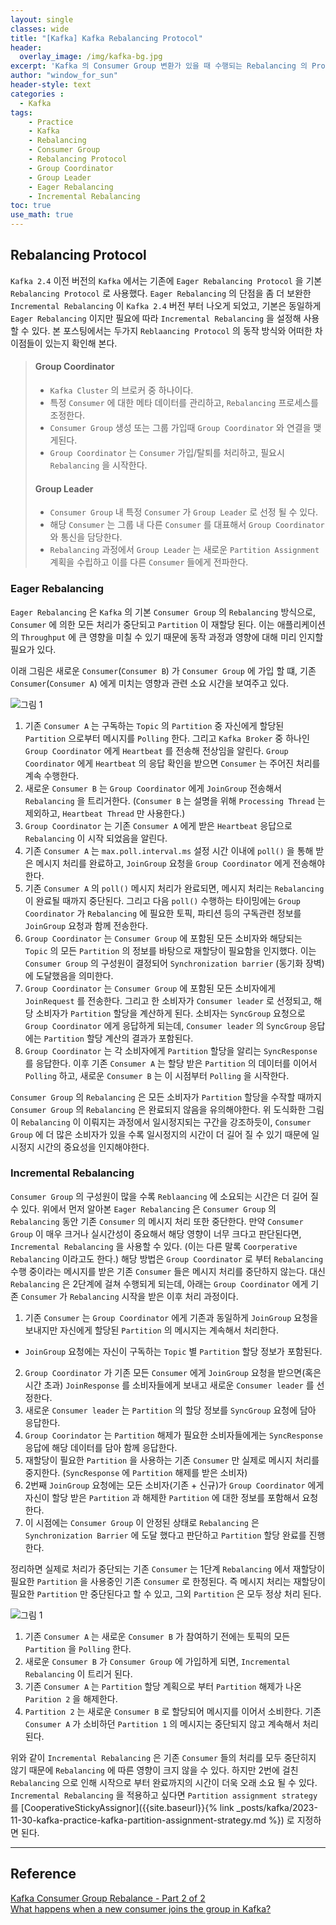 ```yaml
--- 
layout: single
classes: wide
title: "[Kafka] Kafka Rebalancing Protocol"
header:
  overlay_image: /img/kafka-bg.jpg
excerpt: 'Kafka 의 Consumer Group 변환가 있을 때 수행되는 Rebalancing 의 Protocol 종류와 개념에 대해 알아보자'
author: "window_for_sun"
header-style: text
categories :
  - Kafka
tags:
    - Practice
    - Kafka
    - Rebalancing
    - Consumer Group
    - Rebalancing Protocol
    - Group Coordinator
    - Group Leader
    - Eager Rebalancing
    - Incremental Rebalancing
toc: true
use_math: true
---  
```



## Rebalancing Protocol
`Kafka 2.4` 이전 버전의 `Kafka` 에서는 기존에 `Eager Rebalancing Protocol` 을 기본 
`Rebalancing Protocol` 로 사용했다. 
`Eager Rebalancing` 의 단점을 좀 더 보완한 `Incremental Rebalancing` 이 `Kafka 2.4` 버전 부터 나오게 되었고, 
기본은 동일하게 `Eager Rebalancing` 이지만 필요에 따라 `Incremental Rebalancing` 을 설정해 사용할 수 있다. 
본 포스팅에서는 두가지 `Reblaancing Protocol` 의 동작 방식와 어떠한 차이점들이 있는지 확인해 본다.  


> #### Group Coordinator
> - `Kafka Cluster` 의 브로커 중 하나이다. 
> - 특정 `Consumer` 에 대한 메타 데이터를 관리하고, `Rebalancing` 프로세스를 조정한다. 
> - `Consumer Group` 생성 또는 그룹 가입때 `Group Coordinator` 와 연결을 맺게된다. 
> - `Group Coordinator` 는 `Consumer` 가입/탈퇴를 처리하고, 필요시 `Rebalancing` 을 시작한다. 
> 
> #### Group Leader
> - `Consumer Group` 내 특정 `Consumer` 가 `Group Leader` 로 선정 될 수 있다. 
> - 해당 `Consumer` 는 그룹 내 다른 `Consumer` 를 대표해서 `Group Coordinator` 와 통신을 담당한다. 
> - `Rebalancing` 과정에서 `Group Leader` 는 새로운 `Partition Assignment` 계획을 수립하고 이를 다른 `Consumer` 들에게 전파한다.

### Eager Rebalancing
`Eager Rebalancing` 은 `Kafka` 의 기본 `Consumer Group` 의 `Rebalancing` 방식으로, 
`Consumer` 에 의한 모든 처리가 중단되고 `Partition` 이 재할당 된다. 
이는 애플리케이션의 `Throughput` 에 큰 영향을 미칠 수 있기 때문에 동작 과정과 영향에 대해 미리 인지할 필요가 있다.  

이래 그림은 새로운 `Consumer`(`Consumer B`) 가 `Consumer Group` 에 가입 할 떄, 
기존 `Consumer`(`Consumer A`) 에게 미치는 영향과 관련 소요 시간을 보여주고 있다.  

![그림 1]({{site.baseurl}}/img/kafka/kafka-rebalancing-protocol-1.drawio.png)


1. 기존 `Consumer A` 는 구독하는 `Topic` 의 `Partition` 중 자신에게 할당된 `Partition` 으로부터 메시지를 `Polling` 한다.
그리고 `Kafka Broker` 중 하나인  `Group Coordinator` 에게 `Heartbeat` 를 전송해 전상임을 알린다. 
`Group Coordinator` 에게 `Heartbeat` 의 응답 확인을 받으면 `Consumer` 는 주어진 처리를 계속 수행한다.  
2. 새로운 `Consumer B` 는 `Group Coordinator` 에게 `JoinGroup` 전송해서 `Rebalancing` 을 트리거한다.
(`Consumer B` 는 설명을 위해 `Processing Thread` 는 제외하고, `Heartbeat Thread` 만 사용한다.)
3. `Group Coordinator` 는 기존 `Consumer A` 에게 받은 `Heartbeat` 응답으로 `Rebalancing` 이 시작 되었음을 알린다. 
4. 기존 `Consumer A` 는 `max.poll.interval.ms` 설정 시간 이내에 `poll()` 을 통해 받은 메시지 처리를 완료하고, 
`JoinGroup` 요청을 `Group Coordinator` 에게 전송해야 한다. 
5. 기존 `Consumer A` 의 `poll()` 메시지 처리가 완료되면, 메시지 처리는 `Rebalancing` 이 완료될 때까지 중단된다. 
그리고 다음 `poll()` 수행하는 타이밍에는 `Group Coordinator` 가 `Rebalancing` 에 필요한 토픽, 파티션 등의 구독관련 정보를 `JoinGroup` 요청과 함께 전송한다. 
6. `Group Coordinator` 는 `Consumer Group` 에 포함된 모든 소비자와 해당되는 `Topic` 의 모든 `Partition` 의 정보를 바탕으로 재할당이 필요함을 인지했다. 
이는 `Consumer Group` 의 구성원이 결정되어 `Synchronization barrier` (동기화 장벽)에 도달했음을 의미한다. 
7. `Group Coordinator` 는 `Consumer Group` 에 포함된 모든 소비자에게 `JoinRequest` 를 전송한다. 그리고 한 소비자가 `Consumer leader` 로 선정되고,
해당 소비자가 `Partition` 할당을 계산하게 된다. 
소비자는 `SyncGroup` 요청으로 `Group Coordinator` 에게 응답하게 되는데, `Consumer leader` 의 `SyncGroup` 응답에는 `Partition` 할당 계산의 결과가 포함된다. 
8. `Group Coordinator` 는 각 소비자에게 `Partition` 할당을 알리는 `SyncResponse` 를 응답한다. 
이후 기존 `Consumer A` 는 할당 받은 `Partition` 의 데이터를 이어서 `Polling` 하고, 
새로운 `Consumer B` 는 이 시점부터 `Polling` 을 시작한다. 

`Consumer Group` 의 `Rebalancing` 은 모든 소비자가 `Partition` 할당을 수작할 때까지 `Consumer Group` 의 `Rebalancing` 은 완료되지 않음을 유의해야한다. 
위 도식화한 그림이 `Rebalancing` 이 이뤄지는 과정에서 일시정지되는 구간을 강조하듯이, `Consumer Group` 에 더 많은 소비자가 있을 수록 일시정지의 시간이 더 길어 질 수 있기 때문에 일시정지 시간의 중요성을 인지해야한다.    


### Incremental Rebalancing
`Consumer Group` 의 구성원이 많을 수록 `Reblaancing` 에 소요되는 시간은 더 길어 질 수 있다. 
위에서 먼저 알아본 `Eager Rebalancing` 은 `Consumer Group` 의 `Rebalancing` 동안 기존 `Consumer` 의 메시지 처리 또한 중단한다. 
만약 `Consumer Group` 이 매우 크거나 실시간성이 중요해서 해당 영향이 너무 크다고 판단된다면, `Incremental Rebalancing` 을 사용할 수 있다. (이는 다른 말록 `Coorperative Rebalancing` 이라고도 한다.)
해당 방법은 `Group Coordinator` 로 부터 `Rebalancing` 수행 중이라는 메시지를 받은 기존 `Consumer` 들은 메시지 처리를 중단하지 않는다. 
대신 `Rebalancing` 은 2단계에 걸쳐 수행되게 되는데, 아래는 `Group Coordinator` 에게 기존 `Consumer` 가 `Rebalancing` 시작을 받은 이후 처리 과정이다. 

1. 기존 `Consumer` 는 `Group Coordinator` 에게 기존과 동일하게 `JoinGroup` 요청을 보내지만 자신에게 할당된 `Partition` 의 메시지는 계속해서 처리한다.
  - `JoinGroup` 요청에는 자신이 구독하는 `Topic` 별 `Partition` 할당 정보가 포함된다. 
2. `Group Coordinator` 가 기존 모든 `Consumer` 에게 `JoinGroup` 요청을 받으면(혹은 시간 초과) `JoinResponse` 를 소비자들에게 보내고 새로운 `Consumer leader` 를 선정한다. 
3. 새로운 `Consumer leader` 는 `Partition` 의 할당 정보를 `SyncGroup` 요청에 담아 응답한다. 
4. `Group Coorindator` 는 `Partition` 해제가 필요한 소비자들에게는 `SyncResponse` 응답에 해당 데이터를 담아 함께 응답한다. 
5. 재할당이 필요한 `Partition` 을 사용하는 기존 `Consumer` 만 실제로 메시지 처리를 중지한다. (`SyncResponse` 에 `Partition` 해제를 받은 소비자)
6. 2번째 `JoinGroup` 요청에는 모든 소비자(기존 + 신규)가 `Group Coordinator` 에게 자신이 할당 받은 `Partition` 과 해제한 `Partition` 에 대한 정보를 포함해서 요청한다. 
7. 이 시점에는 `Consumer Group` 이 안정된 상태로 `Rebalancing` 은 `Synchronization Barrier` 에 도달 했다고 판단하고 `Partition` 할당 완료를 진행한다. 

정리하면 실제로 처리가 중단되는 기존 `Consumer` 는 1단계 `Rebalancing` 에서 재할당이 필요한 `Partition` 을 사용중인 기존 `Consumer` 로 한정된다. 
즉 메시지 처리는 재할당이 필요한 `Partition` 만 중단된다고 할 수 있고, 그외 `Partition` 은 모두 정상 처리 된다. 

![그림 1]({{site.baseurl}}/img/kafka/kafka-rebalancing-protocol-2.drawio.png)


1. 기존 `Consumer A` 는 새로운 `Consumer B` 가 참여하기 전에는 토픽의 모든 `Partition` 을 `Polling` 한다. 
2. 새로운 `Consumer B` 가 `Consumer Group` 에 가입하게 되면, `Incremental Rebalancing` 이 트리거 된다. 
3. 기존 `Consumer A` 는 `Partition` 할당 계획으로 부터 `Partition` 해제가 나온 `Parition 2` 을 해제한다. 
4. `Partition 2` 는 새로운 `Consumer B` 로 할당되어 메시지를 이어서 소비한다. 
기존 `Consumer A` 가 소비하던 `Partition 1` 의 메시지는 중단되지 않고 계속해서 처리된다. 

   
위와 같이 `Incremental Rebalancing` 은 기존 `Consumer` 들의 처리를 모두 중단히지 않기 때문에 `Rebalancing` 에 따른 영향이 크지 않을 수 있다. 
하지만 2번에 걸친 `Rebalancing` 으로 인해 시작으로 부터 완료까지의 시간이 더욱 오래 소요 될 수 있다. 
`Incremental Rebalancing` 을 적용하고 싶다면 `Partition assignment strategy` 를 [CooperativeStickyAssignor]({{site.baseurl}}{% link _posts/kafka/2023-11-30-kafka-practice-kafka-partition-assignment-strategy.md %}) 로 지정하면 된다.  



---  
## Reference
[Kafka Consumer Group Rebalance - Part 2 of 2](https://www.lydtechconsulting.com/blog-kafka-rebalance-part2.html)  
[What happens when a new consumer joins the group in Kafka?](https://chrzaszcz.dev/2019/06/kafka-rebalancing/)  
